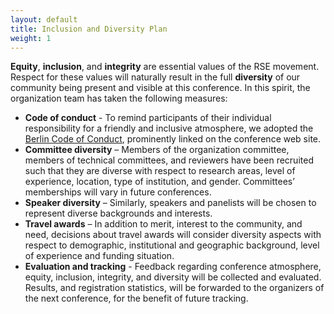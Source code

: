 ```yaml
---
layout: default
title: Inclusion and Diversity Plan
weight: 1
---
```


**Equity**, **inclusion**, and **integrity** are essential values
of the RSE movement. Respect for these values will naturally result
in the full **diversity** of our community being present and visible
at this conference. In this spirit, the organization team has taken
the following measures:

* **Code of conduct** - To remind participants of their individual
  responsibility for a friendly and inclusive atmosphere, we adopted
  the [Berlin Code of Conduct](https://berlincodeofconduct.org/),
  prominently linked on the conference web site.
* **Committee diversity** – Members of the organization committee,
  members of technical committees, and reviewers have been
  recruited such that they are diverse with respect to research
  areas, level of experience, location, type of institution,
  and gender. Committees’ memberships will vary in future conferences.
* **Speaker diversity** – Similarly, speakers and panelists will be
  chosen to represent diverse backgrounds and interests.
* **Travel awards** – In addition to merit, interest to the community,
  and need, decisions about travel awards will consider diversity
  aspects with respect to demographic, institutional and geographic
  background, level of experience and funding situation.
* **Evaluation and tracking** - Feedback regarding conference
  atmosphere, equity, inclusion, integrity, and diversity will
  be collected and evaluated. Results, and registration statistics,
  will be forwarded to the organizers of the next conference,
  for the benefit of future tracking.
